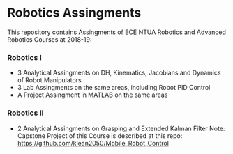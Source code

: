 # Robotics Assingments
This repository contains Assingments of ECE NTUA Robotics and Advanced Robotics Courses at 2018-19:
### Robotics I
* 3 Analytical Assingments on DH, Kinematics, Jacobians and Dynamics of Robot Manipulators
* 3 Lab Assingments on the same areas, including Robot PID Control
* A Project Assingment in MATLAB on the same areas
### Robotics II
* 2 Analytical Assingments on Grasping and Extended Kalman Filter
Note: Capstone Project of this Course is described at this repo: https://github.com/klean2050/Mobile_Robot_Control
